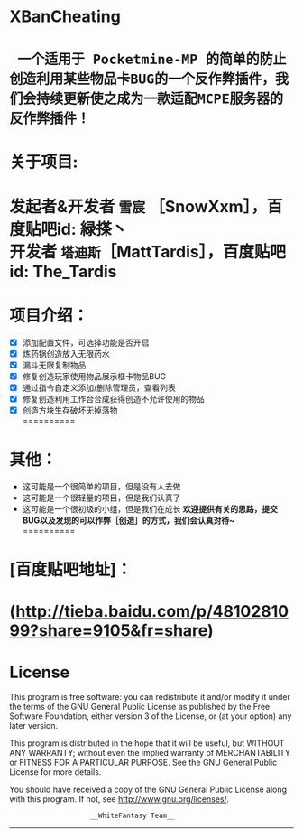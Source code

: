 # XBanCheating  
` 一个适用于 Pocketmine-MP 的简单的防止创造利用某些物品卡BUG的一个反作弊插件，我们会持续更新使之成为一款适配MCPE服务器的反作弊插件！`  
=========  
# **关于项目**:  
   发起者&开发者 `雪宸`    ［SnowXxm］，百度贴吧id: 緑搽丶  
   开发者 `塔迪斯`［MattTardis］，百度贴吧id: The_Tardis  
==========  
# **项目介绍**：  
- [x] 添加配置文件，可选择功能是否开启  
- [x] 炼药锅创造放入无限药水  
- [x] 漏斗无限复制物品  
- [x] 修复创造玩家使用物品展示框卡物品BUG  
- [x] 通过指令自定义添加/删除管理员，查看列表  
- [x] 修复创造利用工作台合成获得创造不允许使用的物品  
- [x] 创造方块生存破坏无掉落物  
==========  
# **其他**：  
* 这可能是一个很简单的项目，但是没有人去做  
* 这可能是一个很轻量的项目，但是我们认真了  
* 这可能是一个很初级的小组，但是我们在成长
**欢迎提供有关的思路，提交BUG以及发现的可以作弊［创造］的方式，我们会认真对待~**  
==========  
# [百度贴吧地址]：  
(http://tieba.baidu.com/p/4810281099?share=9105&fr=share) 
==========  
# **License**
This program is free software: you can redistribute it and/or modify
it under the terms of the GNU General Public License as published by
the Free Software Foundation, either version 3 of the License, or
(at your option) any later version.

This program is distributed in the hope that it will be useful,
but WITHOUT ANY WARRANTY; without even the implied warranty of
MERCHANTABILITY or FITNESS FOR A PARTICULAR PURPOSE.  See the
GNU General Public License for more details.

You should have received a copy of the GNU General Public License
along with this program.  If not, see <http://www.gnu.org/licenses/>.

                        __WhiteFantasy Team__
__________
